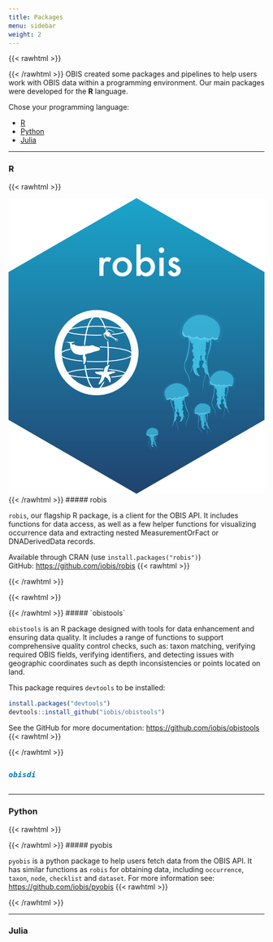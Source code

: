 ```yaml
---
title: Packages
menu: sidebar
weight: 2
---
```

{{< rawhtml >}}
<style>
h5 {
    font-size: 1.25em;
    color: #0076b1!important;
}
</style>
{{< /rawhtml >}}
OBIS created some packages and pipelines to help users work with OBIS data within a programming environment. Our main packages were developed for the __R__ language.

Chose your programming language:

- [R](#r)
- [Python](#python)
- [Julia](#julia)

------

### R

{{< rawhtml >}}
<div class="package-box-container">
<div class="package-box-image">
<img src="robis.png" alt="robis logo">
</div>
<div class="package-box">
{{< /rawhtml >}}
##### robis

`robis`, our flagship R package, is a client for the OBIS API. It includes functions for data access, as well as a few helper functions for visualizing occurrence data and extracting nested MeasurementOrFact or DNADerivedData records.
 
Available through CRAN (use `install.packages("robis")`)  
GitHub: https://github.com/iobis/robis
{{< rawhtml >}}
</div>
</div>
{{< /rawhtml >}}

{{< rawhtml >}}
<div class="package-box-container">
<div class="package-box">
{{< /rawhtml >}}
##### `obistools`

`obistools` is an R package designed with tools for data enhancement and ensuring data quality. It includes a range of functions to support comprehensive quality control checks, such as: taxon matching, verifying required OBIS fields, verifying identifiers, and detecting issues with geographic coordinates such as depth inconsistencies or points located on land.

This package requires `devtools` to be installed:

```r
install.packages("devtools")
devtools::install_github("iobis/obistools")
```
See the GitHub for more documentation: https://github.com/iobis/obistools
{{< rawhtml >}}
</div>
</div>
{{< /rawhtml >}}

##### `obisdi`


-------

### Python

{{< rawhtml >}}
<div class="package-box-container">
<div class="package-box">
{{< /rawhtml >}}
#####  pyobis

`pyobis` is a python package to help users fetch data from the OBIS API. It has similar functions as `robis` for obtaining data, including `occurrence`, `taxon`, `node`, `checklist` and `dataset`. For more information see: https://github.com/iobis/pyobis
{{< rawhtml >}}
</div>
</div>
{{< /rawhtml >}}

-------

### Julia
